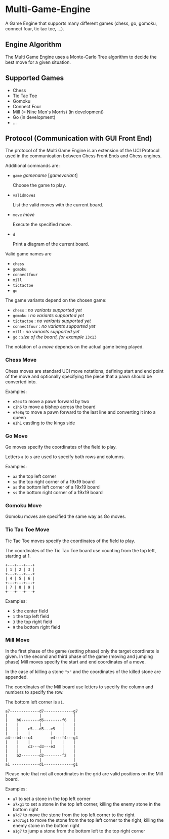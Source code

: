# Multi-Game-Engine
A Game Engine that supports many different games (chess, go, gomoku, connect four, tic tac toe, ...).

## Engine Algorithm

The Multi Game Engine uses a Monte-Carlo Tree algorithm to decide the best move for a given situation.


## Supported Games

* Chess
* Tic Tac Toe
* Gomoku
* Connect Four
* Mill (= Nine Men's Morris) (in development)
* Go (in development)
* ...

## Protocol (Communication with GUI Front End)

The protocol of the Multi Game Engine is an extension of the UCI Protocol used in the communication between Chess Front Ends and Chess engines.

Additional commands are:
* `game` *gamename* [*gamevariant*]

  Choose the game to play.
* `validmoves`

  List the valid moves with the current board.
* `move` *move*

  Execute the specified move.
* `d`

  Print a diagram of the current board.

Valid game names are
* `chess`
* `gomoku`
* `connectfour`
* `mill`
* `tictactoe`
* `go`

The game variants depend on the chosen game:
* `chess` : *no variants supported yet*
* `gomoku` : *no variants supported yet*
* `tictactoe` : *no variants supported yet*
* `connectfour` : *no variants supported yet*
* `mill` : *no variants supported yet*
* `go` : *size of the board, for example* `13x13`

The notation of a *move* depends on the actual game being played.

### Chess Move 

Chess moves are standard UCI move notations, defining start and end point of the move and optionally specifying the piece that a pawn should be converted into.

Examples:
* `e2e4` to move a pawn forward by two
* `c1h6` to move a bishop across the board
* `e7e8q` to move a pawn forward to the last line and converting it into a queen
* `e1h1` castling to the kings side

### Go  Move 

Go moves specify the coordinates of the field to play.

Letters `a` to `s` are used to specify both rows and columns.

Examples:
* `aa` the top left corner
* `sa` the top right corner of a 19x19 board
* `as` the bottom left corner of a 19x19 board
* `ss` the bottom right corner of a 19x19 board

### Gomoku Move 

Gomoku moves are specified the same way as Go moves.

### Tic Tac Toe Move 

Tic Tac Toe moves specify the coordinates of the field to play.

The coordinates of the Tic Tac Toe board use counting from the top left, starting at 1.

```
+---+---+---+
| 1 | 2 | 3 |
+---+---+---+
| 4 | 5 | 6 |
+---+---+---+
| 7 | 8 | 9 |
+---+---+---+
```

Examples:
* `5` the center field
* `1` the top left field
* `3` the top right field
* `9` the bottom right field

### Mill Move

In the first phase of the game (setting phase) only the target coordinate is given.
In the second and third phase of the game (moving and jumping phase) Mill moves specify the start and end coordinates of a move.

In the case of killing a stone `"x"` and the coordinates of the killed stone are appended.

The coordinates of the Mill board use letters to specify the column and numbers to specify the row.

The bottom left corner is `a1`.

```
a7-------------d7-------------g7
|              |              |
|    b6--------d6--------f6   |
|    |         |         |    |
|    |    c5---d5---e5   |    |
|    |    |         |    |    |
a4---b4---c4        e4---f4---g4
|    |    |         |    |    |
|    |    c3---d3---e3   |    |
|    |         |         |    |
|    b2--------d2--------f2   |
|              |              |
a1 ------------d1-------------g1
```

Please note that not all coordinates in the grid are valid positions on the Mill board.

Examples:
* `a7` to set a stone in the top left corner
* `a7xg1` to set a stone in the top left corner, killing the enemy stone in the bottom right
* `a7d7` to move the stone from the top left corner to the right
* `a7d7xg1` to move the stone from the top left corner to the right, killing the enemy stone in the bottom right
* `a1g7` to jump a stone from the bottom left to the top right corner




